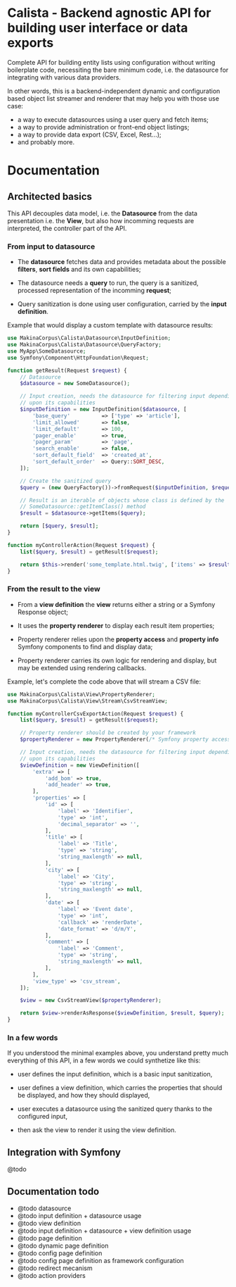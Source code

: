 # Calista - Backend agnostic API for building user interface or data exports

Complete API for building entity lists using configuration without writing
boilerplate code, necessiting the bare minimum code, i.e. the datasource
for integrating with various data providers.

In other words, this is a backend-independent dynamic and configuration based
object list streamer and renderer that may help you with those use case:

 *  a way to execute datasources using a user query and fetch items;
 *  a way to provide administration or front-end object listings;
 *  a way to provide data export (CSV, Excel, Rest...);
 *  and probably more.


# Documentation

## Architected basics

This API decouples data model, i.e. the **Datasource** from the data presentation
i.e. the **View**, but also how incomming requests are interpreted, the controller
part of the API.


### From input to datasource

 *  The **datasource** fetches data and provides metadata about the possible
    **filters**, **sort fields** and its own capabilities;

 *  The datasource needs a **query** to run, the query is a sanitized, processed
    representation of the incomming **request**;

 *  Query sanitization is done using user configuration, carried by the
    **input definition**.

Example that would display a custom template with datasource results:

```php
use MakinaCorpus\Calista\Datasource\InputDefinition;
use MakinaCorpus\Calista\Datasource\QueryFactory;
use MyApp\SomeDatasource;
use Symfony\Component\HttpFoundation\Request;

function getResult(Request $request) {
    // Datasource
    $datasource = new SomeDatasource();

    // Input creation, needs the datasource for filtering input depending
    // upon its capabilities
    $inputDefinition = new InputDefinition($datasource, [
        'base_query'          => ['type' => 'article'],
        'limit_allowed'       => false,
        'limit_default'       => 100,
        'pager_enable'        => true,
        'pager_param'         => 'page',
        'search_enable'       => false,
        'sort_default_field'  => 'created_at',
        'sort_default_order'  => Query::SORT_DESC,
    ]);

    // Create the sanitized query
    $query = (new QueryFactory())->fromRequest($inputDefinition, $request);

    // Result is an iterable of objects whose class is defined by the
    // SomeDatasource::getItemClass() method
    $result = $datasource->getItems($query);

    return [$query, $result];
}

function myControllerAction(Request $request) {
    list($query, $result) = getResult($request);

    return $this->render('some_template.html.twig', ['items' => $result]);
}
```


### From the result to the view

 *  From a **view definition** the **view** returns either a string or a Symfony
    Response object;

 *  It uses the **property renderer** to display each result item properties;

 *  Property renderer relies upon the **property access** and **property info**
    Symfony components to find and display data;

 *  Property renderer carries its own logic for rendering and display, but may
    be extended using rendering callbacks.

Example, let's complete the code above that will stream a CSV file:
```php
use MakinaCorpus\Calista\View\PropertyRenderer;
use MakinaCorpus\Calista\View\Stream\CsvStreamView;

function myControllerCsvExportAction(Request $request) {
    list($query, $result) = getResult($request);

    // Property renderer should be created by your framework
    $propertyRenderer = new PropertyRenderer(/* Symfony property access and info components */);

    // Input creation, needs the datasource for filtering input depending
    // upon its capabilities
    $viewDefinition = new ViewDefinition([
        'extra' => [
            'add_bom' => true,
            'add_header' => true,
        ],
        'properties' => [
            'id' => [
                'label' => 'Identifier',
                'type' => 'int',
                'decimal_separator' => '',
            ],
            'title' => [
                'label' => 'Title',
                'type' => 'string',
                'string_maxlength' => null,
            ],
            'city' => [
                'label' => 'City',
                'type' => 'string',
                'string_maxlength' => null,
            ],
            'date' => [
                'label' => 'Event date',
                'type' => 'int',
                'callback' => 'renderDate',
                'date_format' => 'd/m/Y',
            ],
            'comment' => [
                'label' => 'Comment',
                'type' => 'string',
                'string_maxlength' => null,
            ],
        ],
        'view_type' => 'csv_stream',
    ]);

    $view = new CsvStreamView($propertyRenderer);

    return $view->renderAsResponse($viewDefinition, $result, $query);
}

```


### In a few words

If you understood the minimal examples above, you understand pretty much
everything of this API, in a few words we could synthetize like this:

 *  user defines the input definition, which is a basic input sanitization,

 *  user defines a view definition, which carries the properties that should be
    displayed, and how they should displayed,

 *  user executes a datasource using the sanitized query thanks to the
    configured input,

 *  then ask the view to render it using the view definition.


## Integration with Symfony

@todo


## Documentation todo

 *  @todo datasource
 *  @todo input definition + datasource usage
 *  @todo view definition
 *  @todo input definition + datasource + view definition usage
 *  @todo page definition
 *  @todo dynamic page definition
 *  @todo config page definition
 *  @todo config page definition as framework configuration
 *  @todo redirect mecanism
 *  @todo action providers
